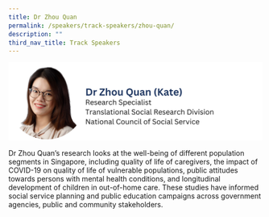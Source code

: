 ```yaml
---
title: Dr Zhou Quan
permalink: /speakers/track-speakers/zhou-quan/
description: ""
third_nav_title: Track Speakers
---
```

<div style="display: flex; flex-wrap: wrap;">
  <div style="flex-basis: 100%; max-width: 100%;">
    <img alt="track speakers 1" src="/images/SpeakersPhoto/zhouquanv0.png">
  </div>
	</div>

Dr Zhou Quan’s  research looks at the well-being of different population segments in Singapore, including quality of life of caregivers, the impact of COVID-19 on quality of life of vulnerable populations, public attitudes towards persons with mental health conditions, and longitudinal development of children in out-of-home care. These studies have informed social service planning and public education campaigns across government agencies, public and community stakeholders.